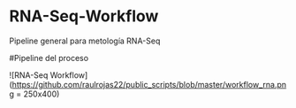 # RNA-Seq-Workflow
Pipeline general para metología RNA-Seq


#Pipeline del proceso

![RNA-Seq Workflow](https://github.com/raulrojas22/public_scripts/blob/master/workflow_rna.png = 250x400)
